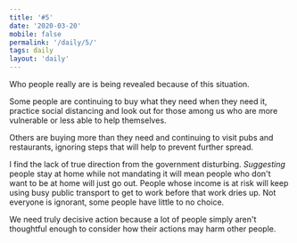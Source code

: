 ```yaml
---
title: '#5'
date: '2020-03-20'
mobile: false
permalink: '/daily/5/'
tags: daily
layout: 'daily'
---
```


Who people really are is being revealed because of this situation.

Some people are continuing to buy what they need when they need it, practice social distancing and look out for those among us who are more vulnerable or less able to help themselves.

Others are buying more than they need and continuing to visit pubs and restaurants, ignoring steps that will help to prevent further spread.

I find the lack of true direction from the government disturbing. _Suggesting_ people stay at home while not mandating it will mean people who don't want to be at home will just go out. People whose income is at risk will keep using busy public transport to get to work before that work dries up. Not everyone is ignorant, some people have little to no choice.

We need truly decisive action because a lot of people simply aren't thoughtful enough to consider how their actions may harm other people.
